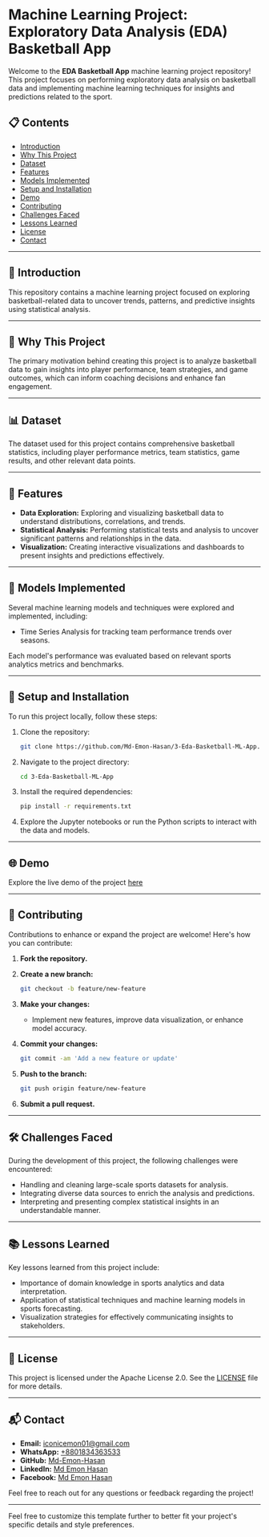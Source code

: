 # Machine Learning Project: Exploratory Data Analysis (EDA) Basketball App

Welcome to the **EDA Basketball App** machine learning project repository! This project focuses on performing exploratory data analysis on basketball data and implementing machine learning techniques for insights and predictions related to the sport.

## 📋 Contents

- [Introduction](#introduction)
- [Why This Project](#why-this-project)
- [Dataset](#dataset)
- [Features](#features)
- [Models Implemented](#models-implemented)
- [Setup and Installation](#setup-and-installation)
- [Demo](#demo)
- [Contributing](#contributing)
- [Challenges Faced](#challenges-faced)
- [Lessons Learned](#lessons-learned)
- [License](#license)
- [Contact](#contact)

---

## 📖 Introduction

This repository contains a machine learning project focused on exploring basketball-related data to uncover trends, patterns, and predictive insights using statistical analysis.

---

## 🎯 Why This Project

The primary motivation behind creating this project is to analyze basketball data to gain insights into player performance, team strategies, and game outcomes, which can inform coaching decisions and enhance fan engagement.

---

## 📊 Dataset

The dataset used for this project contains comprehensive basketball statistics, including player performance metrics, team statistics, game results, and other relevant data points.

---

## 🌟 Features

- **Data Exploration:** Exploring and visualizing basketball data to understand distributions, correlations, and trends.
- **Statistical Analysis:** Performing statistical tests and analysis to uncover significant patterns and relationships in the data.
- **Visualization:** Creating interactive visualizations and dashboards to present insights and predictions effectively.

---

## 🧠 Models Implemented

Several machine learning models and techniques were explored and implemented, including:

- Time Series Analysis for tracking team performance trends over seasons.

Each model's performance was evaluated based on relevant sports analytics metrics and benchmarks.

---


## 🚀 Setup and Installation

To run this project locally, follow these steps:

1. Clone the repository:

   ```bash
   git clone https://github.com/Md-Emon-Hasan/3-Eda-Basketball-ML-App.git
   ```

2. Navigate to the project directory:

   ```bash
   cd 3-Eda-Basketball-ML-App
   ```

3. Install the required dependencies:

   ```bash
   pip install -r requirements.txt
   ```

4. Explore the Jupyter notebooks or run the Python scripts to interact with the data and models.

---

## 🌐 Demo

Explore the live demo of the project [here](https://three-eda-basketball-ml-apps.onrender.com/)

---

## 🤝 Contributing

Contributions to enhance or expand the project are welcome! Here's how you can contribute:

1. **Fork the repository.**
2. **Create a new branch:**

   ```bash
   git checkout -b feature/new-feature
   ```

3. **Make your changes:**

   - Implement new features, improve data visualization, or enhance model accuracy.

4. **Commit your changes:**

   ```bash
   git commit -am 'Add a new feature or update'
   ```

5. **Push to the branch:**

   ```bash
   git push origin feature/new-feature
   ```

6. **Submit a pull request.**

---

## 🛠️ Challenges Faced

During the development of this project, the following challenges were encountered:

- Handling and cleaning large-scale sports datasets for analysis.
- Integrating diverse data sources to enrich the analysis and predictions.
- Interpreting and presenting complex statistical insights in an understandable manner.

---

## 📚 Lessons Learned

Key lessons learned from this project include:

- Importance of domain knowledge in sports analytics and data interpretation.
- Application of statistical techniques and machine learning models in sports forecasting.
- Visualization strategies for effectively communicating insights to stakeholders.

---

## 📄 License

This project is licensed under the Apache License 2.0. See the [LICENSE](LICENSE) file for more details.

---

## 📬 Contact

- **Email:** [iconicemon01@gmail.com](mailto:iconicemon01@gmail.com)
- **WhatsApp:** [+8801834363533](https://wa.me/8801834363533)
- **GitHub:** [Md-Emon-Hasan](https://github.com/Md-Emon-Hasan)
- **LinkedIn:** [Md Emon Hasan](https://www.linkedin.com/in/md-emon-hasan)
- **Facebook:** [Md Emon Hasan](https://www.facebook.com/mdemon.hasan2001/)

Feel free to reach out for any questions or feedback regarding the project!

---

Feel free to customize this template further to better fit your project's specific details and style preferences.
